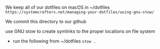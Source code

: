 We keep all of our dotfiles on macOS in ~/dotfiles
`https://systemcrafters.net/managing-your-dotfiles/using-gnu-stow/`

We commit this directory to our github

use GNU stow to create symlinks
to the proper locations on file system

- run the following from ~/dotfiles
  `stow .`
